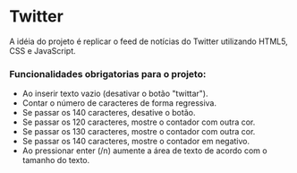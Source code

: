 # Twitter

A idéia do projeto é replicar o feed de notícias do Twitter utilizando HTML5, CSS e JavaScript.

### Funcionalidades obrigatorias para o projeto:

* Ao inserir texto vazio (desativar o botão "twittar").
* Contar o número de caracteres de forma regressiva.
* Se passar os 140 caracteres, desative o botão.
* Se passar os 120 caracteres, mostre o contador com outra cor.
* Se passar os 130 caracteres, mostre o contador com outra cor.
* Se passar os 140 caracteres, mostre o contador em negativo.
* Ao pressionar enter (/n) aumente a área de texto de acordo com o tamanho do texto.


